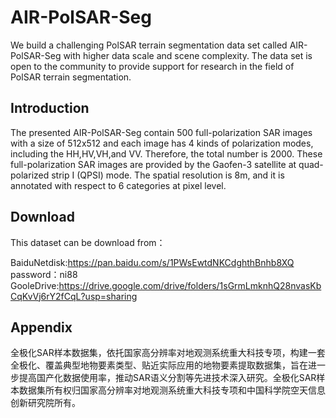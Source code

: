 # AIR-PolSAR-Seg

We build a challenging PolSAR terrain segmentation data set called AIR-PolSAR-Seg with higher data scale and scene complexity. The data set is open to the community to provide support for research in the field of PolSAR terrain segmentation.

## Introduction
The presented AIR-PolSAR-Seg contain 500 full-polarization SAR images with a size of 512x512 and each image has 4 kinds of polarization modes, including the HH,HV,VH,and VV. Therefore, the total number is 2000. These full-polarization SAR images are provided by the Gaofen-3 satellite at quad-polarized strip I (QPSI) mode. The spatial resolution is 8m, and it is annotated with respect to 6 categories at pixel level. 


## Download 
This dataset can be download from：


BaiduNetdisk:https://pan.baidu.com/s/1PWsEwtdNKCdghthBnhb8XQ   password：ni88 
GooleDrive:https://drive.google.com/drive/folders/1sGrmLmknhQ28nvasKbCqKvVj6rY2fCqL?usp=sharing   


## Appendix

全极化SAR样本数据集，依托国家高分辨率对地观测系统重大科技专项，构建一套全极化、覆盖典型地物要素类型、贴近实际应用的地物要素提取数据集，旨在进一步提高国产化数据使用率，推动SAR语义分割等先进技术深入研究。全极化SAR样本数据集所有权归国家高分辨率对地观测系统重大科技专项和中国科学院空天信息创新研究院所有。
